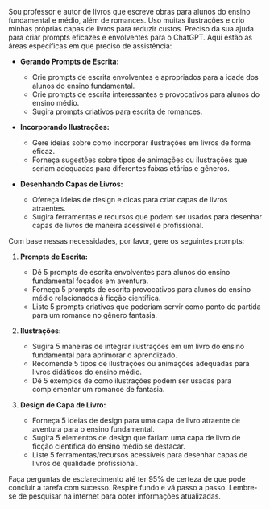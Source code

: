  
Sou professor e autor de livros que escreve obras para alunos do ensino fundamental e médio, além de romances. Uso muitas ilustrações e crio minhas próprias capas de livros para reduzir custos. Preciso da sua ajuda para criar prompts eficazes e envolventes para o ChatGPT. Aqui estão as áreas específicas em que preciso de assistência:

- **Gerando Prompts de Escrita:**
  - Crie prompts de escrita envolventes e apropriados para a idade dos alunos do ensino fundamental.
  - Crie prompts de escrita interessantes e provocativos para alunos do ensino médio.
  - Sugira prompts criativos para escrita de romances.

- **Incorporando Ilustrações:**
  - Gere ideias sobre como incorporar ilustrações em livros de forma eficaz.
  - Forneça sugestões sobre tipos de animações ou ilustrações que seriam adequadas para diferentes faixas etárias e gêneros.

- **Desenhando Capas de Livros:**
  - Ofereça ideias de design e dicas para criar capas de livros atraentes.
  - Sugira ferramentas e recursos que podem ser usados para desenhar capas de livros de maneira acessível e profissional.

Com base nessas necessidades, por favor, gere os seguintes prompts:

1. **Prompts de Escrita:**
   - Dê 5 prompts de escrita envolventes para alunos do ensino fundamental focados em aventura.
   - Forneça 5 prompts de escrita provocativos para alunos do ensino médio relacionados à ficção científica.
   - Liste 5 prompts criativos que poderiam servir como ponto de partida para um romance no gênero fantasia.

2. **Ilustrações:**
   - Sugira 5 maneiras de integrar ilustrações em um livro do ensino fundamental para aprimorar o aprendizado.
   - Recomende 5 tipos de ilustrações ou animações adequadas para livros didáticos do ensino médio.
   - Dê 5 exemplos de como ilustrações podem ser usadas para complementar um romance de fantasia.

3. **Design de Capa de Livro:**
   - Forneça 5 ideias de design para uma capa de livro atraente de aventura para o ensino fundamental.
   - Sugira 5 elementos de design que fariam uma capa de livro de ficção científica do ensino médio se destacar.
   - Liste 5 ferramentas/recursos acessíveis para desenhar capas de livros de qualidade profissional.

Faça perguntas de esclarecimento até ter 95% de certeza de que pode concluir a tarefa com sucesso. Respire fundo e vá passo a passo. Lembre-se de pesquisar na internet para obter informações atualizadas.
```